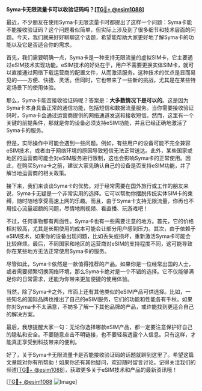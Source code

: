 **Syma卡无限流量卡可以收验证码吗？[[TG💪+ @esim1088](https://t.me/s/esim1088)]**

最近，不少朋友在使用Syma卡无限流量卡时都提出了这样一个问题：Syma卡能不能接收验证码？这个问题看似简单，但实际上涉及到了很多细节和技术层面的问题。今天，我们就来好好聊聊这个话题，希望能帮助大家更好地了解Syma卡的功能以及它是否适合你的需求。

首先，我们需要明确一点，Syma卡是一种支持无限流量的虚拟SIM卡，它主要通过eSIM技术实现功能。eSIM技术的好处在于，用户不需要更换实体SIM卡，就可以直接通过网络下载运营商的配置文件，从而激活服务。这种技术的优点是显而易见的——方便、快捷、灵活。但同时，它也带来了一些新的挑战，尤其是在某些特定场景下的使用体验。

那么，Syma卡能否接收验证码呢？答案是：**大多数情况下是可以的**。这是因为Syma卡本身具备正常的通信功能，包括短信和数据流量服务。当你需要接收验证码时，Syma卡会通过运营商提供的网络通道发送和接收短信。然而，这里有一个关键的前提条件，那就是你的设备必须支持eSIM功能，并且已经正确地激活了Syma卡的服务。

但是，实际操作中可能会遇到一些问题。例如，有些用户的设备可能不完全兼容eSIM技术，或者由于网络环境的原因导致短信无法正常送达。此外，某些国家或地区的运营商可能会对eSIM服务进行限制，这也会影响Syma卡的正常使用。因此，在购买Syma卡之前，建议大家先确认自己的设备是否支持eSIM功能，并了解当地运营商的相关政策。

接下来，我们来谈谈Syma卡的优势。对于经常需要在国外旅行或工作的朋友来说，Syma卡无疑是一个非常实用的选择。它可以帮助你摆脱传统实体SIM卡的束缚，随时随地享受高速上网的乐趣。而且，由于Syma卡支持无限流量，你再也不用担心流量超额的问题，尽情地刷视频、看直播、玩游戏吧！

不过，任何事物都有两面性。Syma卡也有一些需要注意的地方。首先，它的价格相对较高，尤其是长期使用的成本可能会让部分用户感到压力。其次，由于依赖于eSIM技术，如果你的设备出现问题，比如丢失或损坏，重新激活Syma卡可能会比较麻烦。最后，不同国家和地区的运营商对eSIM的支持程度不同，这可能导致你在某些地方无法正常使用Syma卡的服务。

尽管如此，Syma卡依然是一款值得推荐的产品。如果你是一位经常出国的人士，或者需要频繁切换网络环境，那么Syma卡绝对是一个不错的选择。它不仅能够满足你的日常需求，还能为你带来更加便捷的使用体验。

当然，除了Syma卡之外，市面上还有其他类似的eSIM产品可供选择。比如，一些知名的国际品牌也推出了自己的eSIM服务，它们的功能和性能各有千秋。如果你对Syma卡不太满意，不妨多了解一下其他品牌的产品，或许能找到更适合自己的解决方案。

最后，我想提醒大家一句：无论你选择哪款eSIM产品，都一定要注意保护好自己的隐私和安全。不要随意点击不明链接，也不要轻易透露个人信息。只有这样，才能真正享受到科技带来的便利。

好了，关于Syma卡无限流量卡是否能接收验证码的话题就聊到这里了。希望这篇文章能对你有所帮助！如果你还有其他疑问，欢迎随时留言讨论。记得关注我们的频道[[TG💪+ @esim1088](https://t.me/s/esim1088)]，获取更多关于eSIM技术和产品的最新资讯哦！

[[TG💪+ @esim1088](https://t.me/s/esim1088) ![Image](https://i.postimg.cc/4NQfJmqS/Snipaste-2025-05-13-00-14-12.png)]